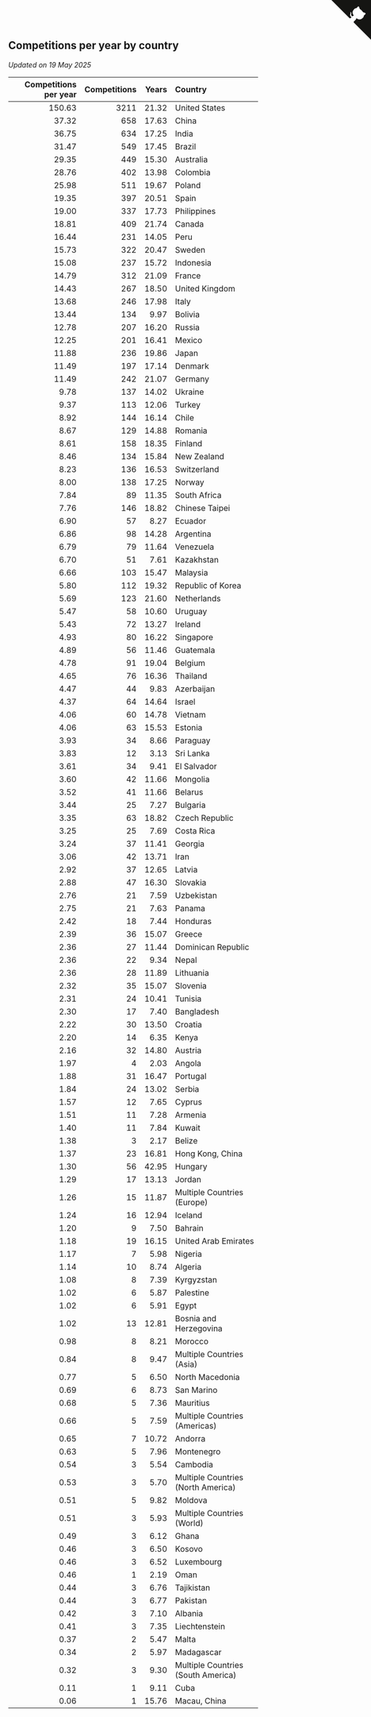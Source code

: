 ## Competitions per year by country

*Updated on 19 May 2025*

| Competitions per year | Competitions | Years | Country |
| ---: | ---: | ---: | :--- |
| 150.63 | 3211 | 21.32 | United States |
| 37.32 | 658 | 17.63 | China |
| 36.75 | 634 | 17.25 | India |
| 31.47 | 549 | 17.45 | Brazil |
| 29.35 | 449 | 15.30 | Australia |
| 28.76 | 402 | 13.98 | Colombia |
| 25.98 | 511 | 19.67 | Poland |
| 19.35 | 397 | 20.51 | Spain |
| 19.00 | 337 | 17.73 | Philippines |
| 18.81 | 409 | 21.74 | Canada |
| 16.44 | 231 | 14.05 | Peru |
| 15.73 | 322 | 20.47 | Sweden |
| 15.08 | 237 | 15.72 | Indonesia |
| 14.79 | 312 | 21.09 | France |
| 14.43 | 267 | 18.50 | United Kingdom |
| 13.68 | 246 | 17.98 | Italy |
| 13.44 | 134 | 9.97 | Bolivia |
| 12.78 | 207 | 16.20 | Russia |
| 12.25 | 201 | 16.41 | Mexico |
| 11.88 | 236 | 19.86 | Japan |
| 11.49 | 197 | 17.14 | Denmark |
| 11.49 | 242 | 21.07 | Germany |
| 9.78 | 137 | 14.02 | Ukraine |
| 9.37 | 113 | 12.06 | Turkey |
| 8.92 | 144 | 16.14 | Chile |
| 8.67 | 129 | 14.88 | Romania |
| 8.61 | 158 | 18.35 | Finland |
| 8.46 | 134 | 15.84 | New Zealand |
| 8.23 | 136 | 16.53 | Switzerland |
| 8.00 | 138 | 17.25 | Norway |
| 7.84 | 89 | 11.35 | South Africa |
| 7.76 | 146 | 18.82 | Chinese Taipei |
| 6.90 | 57 | 8.27 | Ecuador |
| 6.86 | 98 | 14.28 | Argentina |
| 6.79 | 79 | 11.64 | Venezuela |
| 6.70 | 51 | 7.61 | Kazakhstan |
| 6.66 | 103 | 15.47 | Malaysia |
| 5.80 | 112 | 19.32 | Republic of Korea |
| 5.69 | 123 | 21.60 | Netherlands |
| 5.47 | 58 | 10.60 | Uruguay |
| 5.43 | 72 | 13.27 | Ireland |
| 4.93 | 80 | 16.22 | Singapore |
| 4.89 | 56 | 11.46 | Guatemala |
| 4.78 | 91 | 19.04 | Belgium |
| 4.65 | 76 | 16.36 | Thailand |
| 4.47 | 44 | 9.83 | Azerbaijan |
| 4.37 | 64 | 14.64 | Israel |
| 4.06 | 60 | 14.78 | Vietnam |
| 4.06 | 63 | 15.53 | Estonia |
| 3.93 | 34 | 8.66 | Paraguay |
| 3.83 | 12 | 3.13 | Sri Lanka |
| 3.61 | 34 | 9.41 | El Salvador |
| 3.60 | 42 | 11.66 | Mongolia |
| 3.52 | 41 | 11.66 | Belarus |
| 3.44 | 25 | 7.27 | Bulgaria |
| 3.35 | 63 | 18.82 | Czech Republic |
| 3.25 | 25 | 7.69 | Costa Rica |
| 3.24 | 37 | 11.41 | Georgia |
| 3.06 | 42 | 13.71 | Iran |
| 2.92 | 37 | 12.65 | Latvia |
| 2.88 | 47 | 16.30 | Slovakia |
| 2.76 | 21 | 7.59 | Uzbekistan |
| 2.75 | 21 | 7.63 | Panama |
| 2.42 | 18 | 7.44 | Honduras |
| 2.39 | 36 | 15.07 | Greece |
| 2.36 | 27 | 11.44 | Dominican Republic |
| 2.36 | 22 | 9.34 | Nepal |
| 2.36 | 28 | 11.89 | Lithuania |
| 2.32 | 35 | 15.07 | Slovenia |
| 2.31 | 24 | 10.41 | Tunisia |
| 2.30 | 17 | 7.40 | Bangladesh |
| 2.22 | 30 | 13.50 | Croatia |
| 2.20 | 14 | 6.35 | Kenya |
| 2.16 | 32 | 14.80 | Austria |
| 1.97 | 4 | 2.03 | Angola |
| 1.88 | 31 | 16.47 | Portugal |
| 1.84 | 24 | 13.02 | Serbia |
| 1.57 | 12 | 7.65 | Cyprus |
| 1.51 | 11 | 7.28 | Armenia |
| 1.40 | 11 | 7.84 | Kuwait |
| 1.38 | 3 | 2.17 | Belize |
| 1.37 | 23 | 16.81 | Hong Kong, China |
| 1.30 | 56 | 42.95 | Hungary |
| 1.29 | 17 | 13.13 | Jordan |
| 1.26 | 15 | 11.87 | Multiple Countries (Europe) |
| 1.24 | 16 | 12.94 | Iceland |
| 1.20 | 9 | 7.50 | Bahrain |
| 1.18 | 19 | 16.15 | United Arab Emirates |
| 1.17 | 7 | 5.98 | Nigeria |
| 1.14 | 10 | 8.74 | Algeria |
| 1.08 | 8 | 7.39 | Kyrgyzstan |
| 1.02 | 6 | 5.87 | Palestine |
| 1.02 | 6 | 5.91 | Egypt |
| 1.02 | 13 | 12.81 | Bosnia and Herzegovina |
| 0.98 | 8 | 8.21 | Morocco |
| 0.84 | 8 | 9.47 | Multiple Countries (Asia) |
| 0.77 | 5 | 6.50 | North Macedonia |
| 0.69 | 6 | 8.73 | San Marino |
| 0.68 | 5 | 7.36 | Mauritius |
| 0.66 | 5 | 7.59 | Multiple Countries (Americas) |
| 0.65 | 7 | 10.72 | Andorra |
| 0.63 | 5 | 7.96 | Montenegro |
| 0.54 | 3 | 5.54 | Cambodia |
| 0.53 | 3 | 5.70 | Multiple Countries (North America) |
| 0.51 | 5 | 9.82 | Moldova |
| 0.51 | 3 | 5.93 | Multiple Countries (World) |
| 0.49 | 3 | 6.12 | Ghana |
| 0.46 | 3 | 6.50 | Kosovo |
| 0.46 | 3 | 6.52 | Luxembourg |
| 0.46 | 1 | 2.19 | Oman |
| 0.44 | 3 | 6.76 | Tajikistan |
| 0.44 | 3 | 6.77 | Pakistan |
| 0.42 | 3 | 7.10 | Albania |
| 0.41 | 3 | 7.35 | Liechtenstein |
| 0.37 | 2 | 5.47 | Malta |
| 0.34 | 2 | 5.97 | Madagascar |
| 0.32 | 3 | 9.30 | Multiple Countries (South America) |
| 0.11 | 1 | 9.11 | Cuba |
| 0.06 | 1 | 15.76 | Macau, China |


<a href="https://github.com/jonatanklosko/wca_statistics" class="github-corner" aria-label="View source on Github"><svg width="80" height="80" viewBox="0 0 250 250" style="fill:#151513; color:#fff; position: absolute; top: 0; border: 0; right: 0;" aria-hidden="true"><path d="M0,0 L115,115 L130,115 L142,142 L250,250 L250,0 Z"></path><path d="M128.3,109.0 C113.8,99.7 119.0,89.6 119.0,89.6 C122.0,82.7 120.5,78.6 120.5,78.6 C119.2,72.0 123.4,76.3 123.4,76.3 C127.3,80.9 125.5,87.3 125.5,87.3 C122.9,97.6 130.6,101.9 134.4,103.2" fill="currentColor" style="transform-origin: 130px 106px;" class="octo-arm"></path><path d="M115.0,115.0 C114.9,115.1 118.7,116.5 119.8,115.4 L133.7,101.6 C136.9,99.2 139.9,98.4 142.2,98.6 C133.8,88.0 127.5,74.4 143.8,58.0 C148.5,53.4 154.0,51.2 159.7,51.0 C160.3,49.4 163.2,43.6 171.4,40.1 C171.4,40.1 176.1,42.5 178.8,56.2 C183.1,58.6 187.2,61.8 190.9,65.4 C194.5,69.0 197.7,73.2 200.1,77.6 C213.8,80.2 216.3,84.9 216.3,84.9 C212.7,93.1 206.9,96.0 205.4,96.6 C205.1,102.4 203.0,107.8 198.3,112.5 C181.9,128.9 168.3,122.5 157.7,114.1 C157.9,116.9 156.7,120.9 152.7,124.9 L141.0,136.5 C139.8,137.7 141.6,141.9 141.8,141.8 Z" fill="currentColor" class="octo-body"></path></svg></a><style>.github-corner:hover .octo-arm{animation:octocat-wave 560ms ease-in-out}@keyframes octocat-wave{0%,100%{transform:rotate(0)}20%,60%{transform:rotate(-25deg)}40%,80%{transform:rotate(10deg)}}@media (max-width:500px){.github-corner:hover .octo-arm{animation:none}.github-corner .octo-arm{animation:octocat-wave 560ms ease-in-out}}</style>
